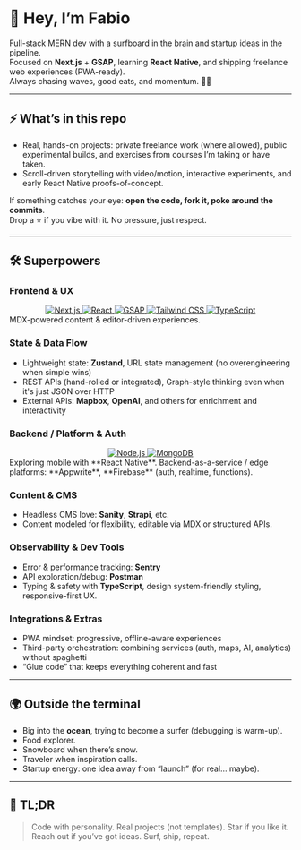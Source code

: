 # 👋 Hey, I’m Fabio

Full-stack MERN dev with a surfboard in the brain and startup ideas in the pipeline.  
Focused on **Next.js** + **GSAP**, learning **React Native**, and shipping freelance web experiences (PWA-ready).  
Always chasing waves, good eats, and momentum. 🚀🌊

---

## ⚡ What’s in this repo

- Real, hands-on projects: private freelance work (where allowed), public experimental builds, and exercises from courses I’m taking or have taken.  
- Scroll-driven storytelling with video/motion, interactive experiments, and early React Native proofs-of-concept.  

If something catches your eye: **open the code, fork it, poke around the commits**.  
Drop a ⭐ if you vibe with it. No pressure, just respect.

---

## 🛠️ Superpowers

### Frontend & UX
<div align="center">
  <a href="https://nextjs.org">
    <img alt="Next.js" src="https://img.shields.io/badge/Next.js-000000?style=flat&logo=next.js&logoColor=white" />
  </a>
  <a href="https://react.dev">
    <img alt="React" src="https://img.shields.io/badge/React-61DAFB?style=flat&logo=react&logoColor=000" />
  </a>
  <a href="https://greensock.com/gsap">
    <img alt="GSAP" src="https://img.shields.io/badge/GSAP-8E44AD?style=flat&logo=greensock&logoColor=white" />
  </a>
  <a href="https://tailwindcss.com">
    <img alt="Tailwind CSS" src="https://img.shields.io/badge/Tailwind_CSS-38B2AC?style=flat&logo=tailwind-css&logoColor=white" />
  </a>
  <a href="https://www.typescriptlang.org">
    <img alt="TypeScript" src="https://img.shields.io/badge/TypeScript-3178C6?style=flat&logo=typescript&logoColor=white" />
  </a>
</div>
MDX-powered content & editor-driven experiences.

### State & Data Flow
- Lightweight state: **Zustand**, URL state management (no overengineering when simple wins)  
- REST APIs (hand-rolled or integrated), Graph-style thinking even when it's just JSON over HTTP  
- External APIs: **Mapbox**, **OpenAI**, and others for enrichment and interactivity  

### Backend / Platform & Auth
<div align="center">
  <a href="https://nodejs.org" target="_blank" rel="noopener">
    <img alt="Node.js" src="https://img.shields.io/badge/Node.js-339933?style=flat&logo=node.js&logoColor=white" />
  </a>
  <a href="https://www.mongodb.com" target="_blank" rel="noopener">
    <img alt="MongoDB" src="https://img.shields.io/badge/MongoDB-47A248?style=flat&logo=mongodb&logoColor=white" />
  </a>
</div>
Exploring mobile with **React Native**.  
Backend-as-a-service / edge platforms: **Appwrite**, **Firebase** (auth, realtime, functions).

### Content & CMS
- Headless CMS love: **Sanity**, **Strapi**, etc.  
- Content modeled for flexibility, editable via MDX or structured APIs.

### Observability & Dev Tools
- Error & performance tracking: **Sentry**  
- API exploration/debug: **Postman**  
- Typing & safety with **TypeScript**, design system-friendly styling, responsive-first UX.

### Integrations & Extras
- PWA mindset: progressive, offline-aware experiences  
- Third-party orchestration: combining services (auth, maps, AI, analytics) without spaghetti  
- “Glue code” that keeps everything coherent and fast

---

## 🌍 Outside the terminal

- Big into the **ocean**, trying to become a surfer (debugging is warm-up).  
- Food explorer.  
- Snowboard when there’s snow.  
- Traveler when inspiration calls.  
- Startup energy: one idea away from “launch” (for real… maybe).

---

## 👀 TL;DR

> Code with personality. Real projects (not templates).
> Star if you like it. Reach out if you’ve got ideas.
> Surf, ship, repeat.
